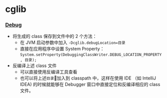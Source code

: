 # cglib

### [Debug](https://github.com/cglib/cglib/wiki/How-To)
+ 将生成的 class 保存到文件中的 2 个方法：
    + 在 JVM 启动参数中加入 `-Dcglib.debugLocation=目录`
    + 直接在应用程序中设置 System Property：`System.setProperty(DebuggingClassWriter.DEBUG_LOCATION_PROPERTY, 目录);`
+ 反编译上述 class 文件
    + 可以直接使用反编译工具查看
    + 也可以将上述`目录`加入到 classpath 中，这样在使用 IDE （如 IntelliJ IDEA) 的时候就能够在 Debugger 窗口中直接定位和反编译相应的 class 文件。